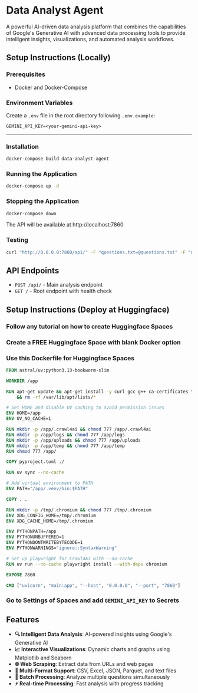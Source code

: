 # Data Analyst Agent

A powerful AI-driven data analysis platform that combines the capabilities of Google's Generative AI with advanced data processing tools to provide intelligent insights, visualizations, and automated analysis workflows.

## Setup Instructions (Locally)

### Prerequisites

- Docker and Docker-Compose

### Environment Variables

Create a `.env` file in the root directory following `.env.example`:

```
GEMINI_API_KEY=<your-gemini-api-key>
```
---

### Installation

```bash
docker-compose build data-analyst-agent
```

### Running the Application

```bash
docker-compose up -d
```

### Stopping the Application

```bash
docker-compose down
```

The API will be available at http://localhost:7860

### Testing

```bash
curl "http://0.0.0.0:7860/api/" -F "questions.txt=@questions.txt" -F "data.csv=@data.csv"
```

## API Endpoints

- `POST /api/` - Main analysis endpoint
- `GET /` - Root endpoint with health check

## Setup Instructions (Deploy at Huggingface)

### Follow any tutorial on how to create Huggingface Spaces

### Create a FREE Huggingface Space with blank Docker option

### Use this Dockerfile for Huggingface Spaces
``` Dockerfile
FROM astral/uv:python3.13-bookworm-slim

WORKDIR /app

RUN apt-get update && apt-get install -y curl gcc g++ ca-certificates \
    && rm -rf /var/lib/apt/lists/*

# Set HOME and disable UV caching to avoid permission issues
ENV HOME=/app
ENV UV_NO_CACHE=1

RUN mkdir -p /app/.crawl4ai && chmod 777 /app/.crawl4ai
RUN mkdir -p /app/logs && chmod 777 /app/logs
RUN mkdir -p /app/uploads && chmod 777 /app/uploads
RUN mkdir -p /app/temp && chmod 777 /app/temp
RUN chmod 777 /app/

COPY pyproject.toml ./

RUN uv sync --no-cache

# Add virtual environment to PATH
ENV PATH="/app/.venv/bin:$PATH"

COPY . .

RUN mkdir -p /tmp/.chromium && chmod 777 /tmp/.chromium
ENV XDG_CONFIG_HOME=/tmp/.chromium
ENV XDG_CACHE_HOME=/tmp/.chromium

ENV PYTHONPATH=/app
ENV PYTHONUNBUFFERED=1
ENV PYTHONDONTWRITEBYTECODE=1
ENV PYTHONWARNINGS="ignore::SyntaxWarning"

# Set up playwright for Crawl4AI with --no-cache
RUN uv run --no-cache playwright install --with-deps chromium

EXPOSE 7860

CMD ["uvicorn", "main:app", "--host", "0.0.0.0", "--port", "7860"]

```

### Go to Settings of Spaces and add `GEMINI_API_KEY` to **Secrets**

## Features

- **🔍 Intelligent Data Analysis**: AI-powered insights using Google's Generative AI
- **📈 Interactive Visualizations**: Dynamic charts and graphs using Matplotlib and Seaborn
- **🌐 Web Scraping**: Extract data from URLs and web pages
- **📁 Multi-Format Support**: CSV, Excel, JSON, Parquet, and text files
- **🔄 Batch Processing**: Analyze multiple questions simultaneously
- **⚡ Real-time Processing**: Fast analysis with progress tracking
